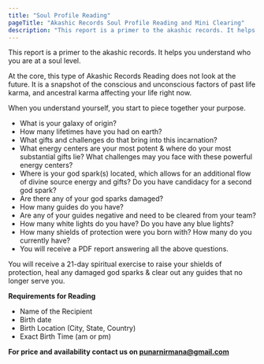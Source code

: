 ```yaml
---
title: "Soul Profile Reading"
pageTitle: "Akashic Records Soul Profile Reading and Mini Clearing"
description: "This report is a primer to the akashic records. It helps you understand who you are at a soul level."
---
```


This report is a primer to the akashic records. It helps you understand who you are at a soul level.

At the core, this type of Akashic Records Reading does not look at the future. It is a snapshot of the conscious and unconscious factors of past life karma, and ancestral karma affecting your life right now.

When you understand yourself, you start to piece together your purpose.

- What is your galaxy of origin?
- How many lifetimes have you had on earth?
- What gifts and challenges do that bring into this incarnation?
- What energy centers are your most potent & where do your most substantial gifts lie? What challenges may you face with these powerful energy centers?
- Where is your god spark(s) located, which allows for an additional flow of divine source energy and gifts? Do you have candidacy for a second god spark?
- Are there any of your god sparks damaged?
- How many guides do you have?
- Are any of your guides negative and need to be cleared from your team?
- How many white lights do you have? Do you have any blue lights?
- How many shields of protection were you born with? How many do you currently have?
- You will receive a PDF report answering all the above questions.

You will receive a 21-day spiritual exercise to raise your shields of protection, heal any damaged god sparks & clear out any guides that no longer serve you.

**Requirements for Reading**

- Name of the Recipient
- Birth date
- Birth Location (City, State, Country)
- Exact Birth Time (am or pm)

**For price and availability contact us on [punarnirmana@gmail.com](mailto://punarnirmana@gmail.com)**
